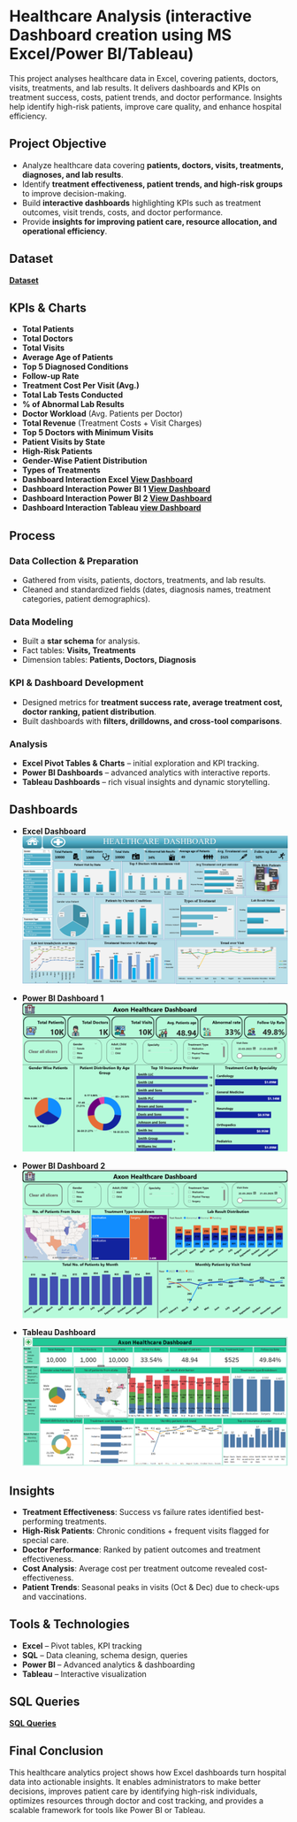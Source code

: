 # Healthcare Analysis (interactive Dashboard creation using MS Excel/Power BI/Tableau)
This project analyses healthcare data in Excel, covering patients, doctors, visits, treatments, and lab results. It delivers dashboards and KPIs on treatment success, costs, patient trends, and doctor performance. Insights help identify high-risk patients, improve care quality, and enhance hospital efficiency.


## Project Objective  
- Analyze healthcare data covering **patients, doctors, visits, treatments, diagnoses, and lab results**.  
- Identify **treatment effectiveness, patient trends, and high-risk groups** to improve decision-making.  
- Build **interactive dashboards** highlighting KPIs such as treatment outcomes, visit trends, costs, and doctor performance.  
- Provide **insights for improving patient care, resource allocation, and operational efficiency**.


## Dataset
**[Dataset](https://github.com/vishwagangaraddi/Healthcare-Analytics/blob/main/Dataset_Healthcare_Patient_V3.xlsx)**


## KPIs & Charts  
- **Total Patients**  
- **Total Doctors**  
- **Total Visits**  
- **Average Age of Patients**  
- **Top 5 Diagnosed Conditions**  
- **Follow-up Rate**  
- **Treatment Cost Per Visit (Avg.)**  
- **Total Lab Tests Conducted**  
- **% of Abnormal Lab Results**  
- **Doctor Workload** (Avg. Patients per Doctor)  
- **Total Revenue** (Treatment Costs + Visit Charges)
- **Top 5 Doctors with Minimum Visits**  
- **Patient Visits by State**  
- **High-Risk Patients**  
- **Gender-Wise Patient Distribution**  
- **Types of Treatments**
- **Dashboard Interaction Excel [View Dashboard](https://github.com/vishwagangaraddi/Healthcare-Analytics/blob/main/Excel-Dashboard.png)**
- **Dashboard Interaction Power BI 1 [View Dashboard](https://github.com/vishwagangaraddi/Healthcare-Analytics/blob/main/Power%20Bi-Dashboard-1.png)**
- **Dashboard Interaction Power BI 2 [View Dashboard](https://github.com/vishwagangaraddi/Healthcare-Analytics/blob/main/Power%20Bi-Dashboard-2.png)**
- **Dashboard Interaction Tableau [view Dashboard](https://github.com/vishwagangaraddi/Healthcare-Analytics/blob/main/Tableau-Dashboard.png)**


## Process  

### Data Collection & Preparation  
- Gathered from visits, patients, doctors, treatments, and lab results.  
- Cleaned and standardized fields (dates, diagnosis names, treatment categories, patient demographics).  

### Data Modeling  
- Built a **star schema** for analysis.  
- Fact tables: **Visits, Treatments**  
- Dimension tables: **Patients, Doctors, Diagnosis**  

### KPI & Dashboard Development  
- Designed metrics for **treatment success rate, average treatment cost, doctor ranking, patient distribution**.  
- Built dashboards with **filters, drilldowns, and cross-tool comparisons**.  

### Analysis  
- **Excel Pivot Tables & Charts** – initial exploration and KPI tracking.  
- **Power BI Dashboards** – advanced analytics with interactive reports.  
- **Tableau Dashboards** – rich visual insights and dynamic storytelling.


## Dashboards  

- **Excel Dashboard** 
**![Excel Dashboard](https://github.com/vishwagangaraddi/Healthcare-Analytics/blob/main/Excel-Dashboard.png)**

- **Power BI Dashboard 1**
**![Power BI Dashboard 1](https://github.com/vishwagangaraddi/Healthcare-Analytics/blob/main/Power%20Bi-Dashboard-1.png)**

- **Power BI Dashboard 2**
**![Power BI Dashboard 2](https://github.com/vishwagangaraddi/Healthcare-Analytics/blob/main/Power%20Bi-Dashboard-2.png)**

- **Tableau Dashboard**
**![Tableau Dashboard](https://github.com/vishwagangaraddi/Healthcare-Analytics/blob/main/Tableau-Dashboard.png)**


## Insights  

- **Treatment Effectiveness**: Success vs failure rates identified best-performing treatments.  
- **High-Risk Patients**: Chronic conditions + frequent visits flagged for special care.  
- **Doctor Performance**: Ranked by patient outcomes and treatment effectiveness.  
- **Cost Analysis**: Average cost per treatment outcome revealed cost-effectiveness.  
- **Patient Trends**: Seasonal peaks in visits (Oct & Dec) due to check-ups and vaccinations.  


## Tools & Technologies  
- **Excel** – Pivot tables, KPI tracking  
- **SQL** – Data cleaning, schema design, queries  
- **Power BI** – Advanced analytics & dashboarding  
- **Tableau** – Interactive visualization


## SQL Queries
**[SQL Queries](https://github.com/vishwagangaraddi/Healthcare-Analytics/blob/main/heathcare_project_queries.sql)**


## Final Conclusion
This healthcare analytics project shows how Excel dashboards turn hospital data into actionable insights. It enables administrators to make better decisions, improves patient care by identifying high-risk individuals, optimizes resources through doctor and cost tracking, and provides a scalable framework for tools like Power BI or Tableau.

